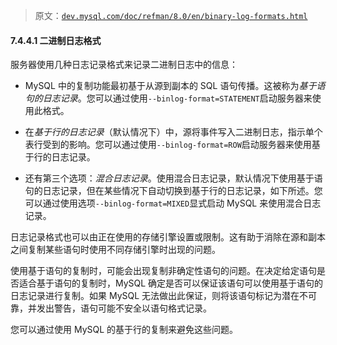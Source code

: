 > 原文：[`dev.mysql.com/doc/refman/8.0/en/binary-log-formats.html`](https://dev.mysql.com/doc/refman/8.0/en/binary-log-formats.html)

#### 7.4.4.1 二进制日志格式

服务器使用几种日志记录格式来记录二进制日志中的信息：

+   MySQL 中的复制功能最初基于从源到副本的 SQL 语句传播。这被称为*基于语句的日志记录*。您可以通过使用`--binlog-format=STATEMENT`启动服务器来使用此格式。

+   在*基于行的日志记录*（默认情况下）中，源将事件写入二进制日志，指示单个表行受到的影响。您可以通过使用`--binlog-format=ROW`启动服务器来使用基于行的日志记录。

+   还有第三个选项：*混合日志记录*。使用混合日志记录，默认情况下使用基于语句的日志记录，但在某些情况下自动切换到基于行的日志记录，如下所述。您可以通过使用选项`--binlog-format=MIXED`显式启动 MySQL 来使用混合日志记录。

日志记录格式也可以由正在使用的存储引擎设置或限制。这有助于消除在源和副本之间复制某些语句时使用不同存储引擎时出现的问题。

使用基于语句的复制时，可能会出现复制非确定性语句的问题。在决定给定语句是否适合基于语句的复制时，MySQL 确定是否可以保证该语句可以使用基于语句的日志记录进行复制。如果 MySQL 无法做出此保证，则将该语句标记为潜在不可靠，并发出警告，语句可能不安全以语句格式记录。

您可以通过使用 MySQL 的基于行的复制来避免这些问题。
